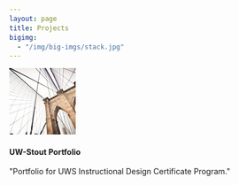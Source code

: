```yaml
---
layout: page
title: Projects
bigimg:
  - "/img/big-imgs/stack.jpg"
---
```


<div class="media">
  <div class="media-left">
    <a href="https://irobarte.github.io/uws/">
      <img class="media-object" src="/img/project.jpg" alt="project image">
    </a>
  </div>
  <div class="media-body">
    <h4 class="media-heading">UW-Stout Portfolio</h4>
    "Portfolio for UWS Instructional Design Certificate Program."
  </div>
</div>
